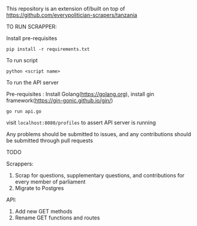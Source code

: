 This repository is an extension of/built on top of https://github.com/everypolitician-scrapers/tanzania


TO RUN SCRAPPER:

Install pre-requisites

```pip install -r requirements.txt```

To run script

```python <script name>```


To run the API server

Pre-requisites : Install Golang(https://golang.org), install gin framework(https://gin-gonic.github.io/gin/)

```go run api.go```

visit ```localhost:8080/profiles``` to assert API server is running

Any problems should be submitted to issues, and any contributions should be submitted through pull requests


TODO

Scrappers:

1. Scrap for questions, supplementary questions, and contributions for every member of parliament
2. Migrate to Postgres


API:

1. Add new GET methods
2. Rename GET functions and routes
